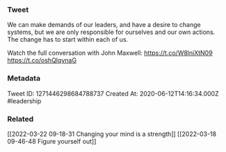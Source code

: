 ### Tweet
We can make demands of our leaders, and have a desire to change systems, but we are only responsible for ourselves and our own actions. The change has to start within each of us.

Watch the full conversation with John Maxwell: https://t.co/W8lniXtN09 https://t.co/oshQIqynaG

### Metadata
Tweet ID: 1271446298684788737
Created At: 2020-06-12T14:16:34.000Z
#leadership

### Related
[[2022-03-22 09-18-31 Changing your mind is a strength]]
[[2022-03-18 09-46-48 Figure yourself out]]

